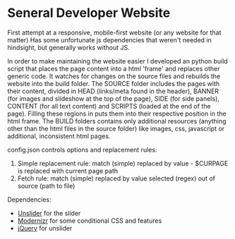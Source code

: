 # Seneral Developer Website
First attempt at a responsive, mobile-first website (or any website for that matter)
Has some unfortunate js dependencies that weren't needed in hindsight, but generally works without JS.

In order to make maintaining the website easier I developed an python build script that places the page content into a html 'frame' and replaces other generic code. It watches for changes on the source files and rebuilds the website into the build folder.
The SOURCE folder includes the pages with their content, divided in HEAD (links/meta found in the header), BANNER (for images and slideshow at the top of the page), SIDE (for side panels), CONTENT (for all text content) and SCRIPTS (loaded at the end of the page). Filling these regions in puts them into their respective position in the html frame.
The BUILD folders contains only additional resources (anything other than the html files in the source folder) like images, css, javascript or additional, inconsistent html pages.

config.json controls options and replacement rules:
1. Simple replacement rule: match (simple) replaced by value - $CURPAGE is replaced with current page path
2. Fetch rule: match (simple) replaced by value selected (regex) out of source (path to file)

Dependencies:
- <a href="http://unslider.com/">Unslider</a> for the slider
- <a href="https://modernizr.com/">Modernizr</a> for some conditional CSS and features
- <a href="https://jquery.com/">jQuery</a> for unslider
